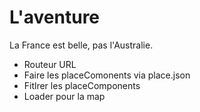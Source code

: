 # L'aventure

La France est belle, pas l'Australie.

- Routeur URL
- Faire les placeComonents via place.json
- Fitlrer les placeComponents
- Loader pour la map
